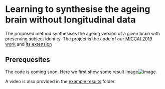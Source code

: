# Learning to synthesise the ageing brain without longitudinal data 
The proposed method synthesises the ageing version of a given brain with preserving subject identity. The project is the code of our [MICCAI 2019 work](https://link.springer.com/content/pdf/10.1007%2F978-3-030-32251-9_82.pdf) and [its extension](https://arxiv.org/pdf/1912.02620.pdf)

## Prerequesites
The code is coming soon. Here we first show some result image![image](https://github.com/xiat0616/BrainAgeing/blob/master/example%20results/example_results.png).

A video is also provided in the [example results](https://github.com/xiat0616/BrainAgeing/tree/master/example%20results) folder.
